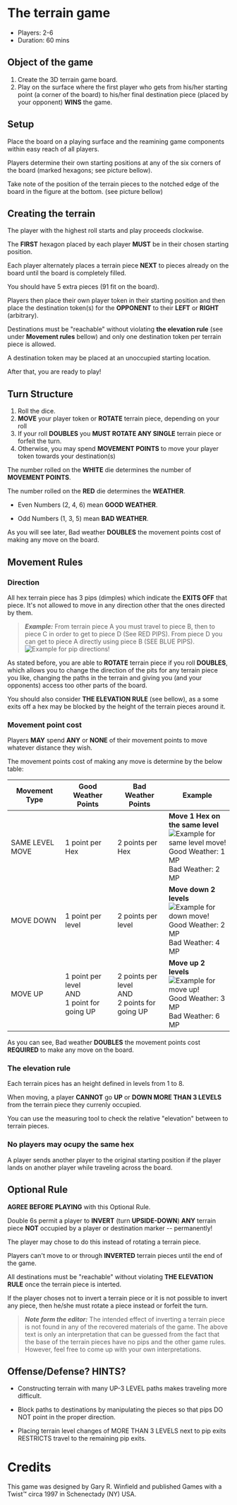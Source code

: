 # The terrain game
- Players: 2-6
- Duration: 60 mins

## Object of the game

1. Create the 3D terrain game board.
1. Play on the surface where the first player who gets from his/her starting point (a corner of the board) to his/her final destination piece (placed by your opponent) **WINS** the game.
 
## Setup

Place the board on a playing surface and the reamining game components within easy reach of all players.

Players determine their own starting positions at any of the six corners of the board (marked hexagons; see picture bellow).

Take note of the position of the terrain pieces to the notched edge of the board in the figure at the bottom. (see picture bellow)

## Creating the terrain

The player with the highest roll starts and play proceeds clockwise.

The **FIRST** hexagon placed by each player **MUST** be in their chosen starting position.

Each player alternately places a terrain piece **NEXT** to pieces already on the board until the board is completely filled.

You should have 5 extra pieces (91 fit on the board).

Players then place their own player token in their starting position and then place the destination token(s) for the **OPPONENT** to their **LEFT** or **RIGHT** (arbitrary).

Destinations must be "reachable" without violating **the elevation rule** (see under **Movement rules** bellow) and only one destination token per terrain piece is allowed.

A destination token may be placed at an unoccupied starting location.

After that, you are ready to play!

## Turn Structure

1. Roll the dice.
2. **MOVE** your player token or **ROTATE** terrain piece, depending on your roll
3. If your roll **DOUBLES** you **MUST ROTATE ANY SINGLE** terrain piece or forfeit the turn.
4. Otherwise, you may spend **MOVEMENT POINTS** to move your player token towards your destination(s)

The number rolled on the **WHITE** die determines the number of **MOVEMENT POINTS**.

The number rolled on the **RED** die determines the **WEATHER**.

 - Even Numbers (2, 4, 6) mean **GOOD WEATHER**.

 - Odd Numbers (1, 3, 5) mean **BAD WEATHER**. 

As you will see later, Bad weather **DOUBLES** the movement points cost of making any move on the board.

## Movement Rules

### Direction

All hex terrain piece has 3 pips (dimples) which indicate the **EXITS OFF** that piece. It's not allowed to move in any direction other that the ones directed by them.

> **_Example:_**
> From terrain piece A you must travel to piece B, then to piece C in order to get to piece D (See RED PIPS).
> From piece D you can get to piece A directly using piece B (SEE BLUE PIPS).
> ![Example for pip directions!](/assets/example-direction.png)

As stated before, you are able to **ROTATE** terrain piece if you roll **DOUBLES**, which allows you to change the direction of the pits for any terrain piece you like, changing the paths in the terrain and giving you (and your opponents) access too other parts of the board.

You should also consider **THE ELEVATION RULE** (see bellow), as a some exits off a hex may be blocked by the height of the terrain pieces around it.

### Movement point cost

Players **MAY** spend **ANY** or **NONE** of their movement points to move whatever distance they wish.

The movement points cost of making any move is determine by the below table:

| Movement Type             | Good Weather Points                              | Bad Weather Points                                 | Example                                                                                                                                  |
|---------------------------|--------------------------------------------------|----------------------------------------------------|------------------------------------------------------------------------------------------------------------------------------------------|
| SAME LEVEL MOVE           | 1 point per Hex                                  | 2 points per Hex                                   | **Move 1 Hex on the same level**<br>![Example for same level move!](/assets/example-same.png)<br>Good Weather: 1 MP<br>Bad Weather: 2 MP |
| MOVE DOWN                 | 1 point per level                                | 2 points per level                                 | **Move down 2 levels**<br>![Example for down move!](/assets/example-down.png)<br>Good Weather: 2 MP<br>Bad Weather: 4 MP                 |
| MOVE UP                   | 1 point per level<br>AND<br>1 point for going UP | 2 points per level<br>AND<br>2 points for going UP | **Move up 2 levels**<br>![Example for move up!](/assets/example-up.png)<br>Good Weather: 3 MP<br>Bad Weather: 6 MP                       |

As you can see, Bad weather **DOUBLES** the movement points cost **REQUIRED** to make any move on the board.

### The elevation rule

Each terrain pices has an height defined in levels from 1 to 8.

When moving, a player **CANNOT** go **UP** or **DOWN MORE THAN 3 LEVELS** from the terrain piece they currenly occupied.

You can use the measuring tool to check the relative "elevation" between to terrain pieces.

### No players may ocupy the same hex

A player sends another player to the original starting position if the player lands on another player while traveling across the board.

## Optional Rule

**AGREE BEFORE PLAYING** with this Optional Rule. 

Double 6s permit a player to **INVERT** (turn **UPSIDE-DOWN**) **ANY** terrain piece **NOT** occupied by a player or destination marker -- permanently!

The player may chose to do this instead of rotating a terrain piece.

Players can't move to or through **INVERTED** terrain pieces until the end of the game.

All destinations must be "reachable" without violating **THE ELEVATION RULE** once the terrain piece is interted.

If the player choses not to invert a terrain piece or it is not possible to invert any piece, then he/she must rotate a piece instead or forfeit the turn.

> **_Note form the editor:_**
> The intended effect of inverting a terrain piece is not found in any of the recovered materials of the game.
> The above text is only an interpretation that can be guessed from the fact that the base of the terrain pieces have no pips and the other game rules.
> However, feel free to come up with your own interpretations.

## Offense/Defense? HINTS?

- Constructing terrain with many UP-3 LEVEL paths makes traveling more difficult.

- Block paths to destinations by manipulating the pieces so that pips DO NOT point in the proper direction.

- Placing terrain level changes of MORE THAN 3 LEVELS next to pip exits RESTRICTS travel to the remaining pip exits.

# Credits

This game was designed by Gary R. Winfield and published Games with a Twist™ circa 1997 in Schenectady (NY) USA.
